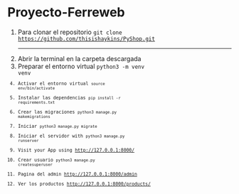 # Proyecto-Ferreweb

1. Para clonar el repositorio <code>git clone https://github.com/thisishaykins/PyShop.git</code> <hr>
2. Abrir la terminal en la carpeta descargada<br>
3. Preparar el entorno virtual <code>python3 -m venv venv<code><br>
4. Activar el entorno virtual <code>source env/bin/activate</code><br>
5. Instalar las dependencias <code>pip install -r requirements.txt</code><br>
6. Crear las migraciones <code>python3 manage.py makemigrations</code><br>
7. Iniciar <code>python3 manage.py migrate</code><br>
8. Iniciar el servidor with <code>python3 manage.py runserver</code><br>
9. Visit your App using http://127.0.0.1:8000/<br>
10. Crear usuario <code>python3 manage.py createsuperuser</code><br>
11. Pagina del admin http://127.0.0.1:8000/admin<br>
12. Ver los productos http://127.0.0.1:8000/products/<br>
